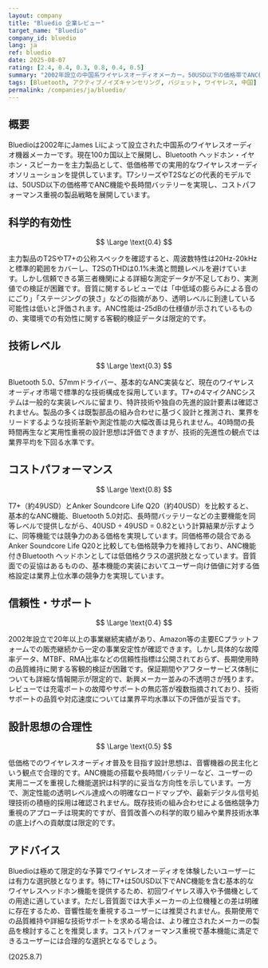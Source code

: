 ```yaml
---
layout: company
title: "Bluedio 企業レビュー"
target_name: "Bluedio"
company_id: bluedio
lang: ja
ref: bluedio
date: 2025-08-07
rating: [2.4, 0.4, 0.3, 0.8, 0.4, 0.5]
summary: "2002年設立の中国系ワイヤレスオーディオメーカー。50USD以下の価格帯でANC機能付きBluetooth ヘッドホンを提供し、コストパフォーマンスに特化した製品戦略を展開している。技術的先進性は限定的だが、実用的な機能を低価格で提供する合理的なアプローチを採用。"
tags: [Bluetooth, アクティブノイズキャンセリング, バジェット, ワイヤレス, 中国]
permalink: /companies/ja/bluedio/
---
```

## 概要

Bluedioは2002年にJames Liによって設立された中国系のワイヤレスオーディオ機器メーカーです。現在100カ国以上で展開し、Bluetooth ヘッドホン・イヤホン・スピーカーを主力製品として、低価格帯での実用的なワイヤレスオーディオソリューションを提供しています。T7シリーズやT2Sなどの代表的モデルでは、50USD以下の価格帯でANC機能や長時間バッテリーを実現し、コストパフォーマンス重視の製品戦略を展開しています。

## 科学的有効性

$$ \Large \text{0.4} $$

主力製品のT2SやT7+の公称スペックを確認すると、周波数特性は20Hz-20kHzと標準的範囲をカバーし、T2SのTHDは0.1%未満と問題レベルを避けています。しかし信頼できる第三者機関による詳細な測定データが不足しており、実測値での検証が困難です。音質に関するレビューでは「中低域の膨らみによる音のにごり」「ステージングの狭さ」などの指摘があり、透明レベルに到達している可能性は低いと評価されます。ANC性能は-25dBの仕様値が示されているものの、実環境での有効性に関する客観的検証データは限定的です。

## 技術レベル

$$ \Large \text{0.3} $$

Bluetooth 5.0、57mmドライバー、基本的なANC実装など、現在のワイヤレスオーディオ市場で標準的な技術構成を採用しています。T7+の4マイクANCシステムは一般的な実装レベルに留まり、特許技術や独自の先進的設計要素は確認されません。製品の多くは既製部品の組み合わせに基づく設計と推測され、業界をリードするような技術革新や測定性能の大幅改善は見られません。40時間の長時間再生など実用性重視の設計思想は評価できますが、技術的先進性の観点では業界平均を下回る水準です。

## コストパフォーマンス

$$ \Large \text{0.8} $$

T7+（約49USD）とAnker Soundcore Life Q20（約40USD）を比較すると、基本的なANC機能、Bluetooth 5.0対応、長時間バッテリーなどの主要機能を同等レベルで提供しながら、40USD ÷ 49USD = 0.82という計算結果が示すように、同等機能では競争力のある価格を実現しています。同価格帯の競合であるAnker Soundcore Life Q20と比較しても価格競争力を維持しており、ANC機能付きBluetooth ヘッドホンとしては低価格クラスの選択肢となっています。音質面での妥協はあるものの、基本機能の実装においてユーザー向け価値に対する価格設定は業界上位水準の競争力を実現しています。

## 信頼性・サポート

$$ \Large \text{0.4} $$

2002年設立で20年以上の事業継続実績があり、Amazon等の主要ECプラットフォームでの販売継続から一定の事業安定性が確認できます。しかし具体的な故障率データ、MTBF、RMA比率などの信頼性指標は公開されておらず、長期使用時の品質維持に関する客観的検証が困難です。保証期間やアフターサービス体制についても詳細な情報開示が限定的で、新興メーカー並みの不透明さが残ります。レビューでは充電ポートの故障やサポートの無応答が複数指摘されており、技術サポートの品質や対応速度については業界平均水準以下の評価が妥当です。

## 設計思想の合理性

$$ \Large \text{0.5} $$

低価格でのワイヤレスオーディオ普及を目指す設計思想は、音響機器の民主化という観点で合理的です。ANC機能の搭載や長時間バッテリーなど、ユーザーの実用ニーズを重視した機能選択は科学的に妥当な方向性を示しています。一方で、測定性能の透明レベル達成への明確なロードマップや、最新デジタル信号処理技術の積極的採用は確認されません。既存技術の組み合わせによる価格競争力重視のアプローチは現実的ですが、音質改善への科学的取り組みや業界技術水準の底上げへの貢献度は限定的です。

## アドバイス

Bluedioは極めて限定的な予算でワイヤレスオーディオを体験したいユーザーには有力な選択肢となります。特にT7+は50USD以下でANC機能を含む基本的なワイヤレスヘッドホン機能を提供するため、初回ワイヤレス導入や予備機としての用途に適しています。ただし音質面では大手メーカーの上位機種との差は明確に存在するため、音響性能を重視するユーザーには推奨されません。長期使用での品質維持や詳細な技術サポートを求める場合は、より確立されたメーカーの製品を検討することを推奨します。コストパフォーマンス重視で基本機能に満足できるユーザーには合理的な選択となるでしょう。

(2025.8.7)
